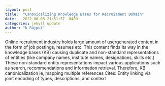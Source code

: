 ```yaml
---
layout: post
title:  "Canonicalizing Knowledge Bases for Recruitment Domain"
date:   2022-06-06 21:51:57 -0400
categories: jekyll update
author: "N Rajput"
---
```

Online recruitment industry holds large amount of usergenerated content in the form of job postings, resumes etc. This content finds its way in the knowledge bases (KB) causing duplicate and non-standard representations of entities (like company names, institute names, designations, skills etc.) These non-standard entity representations impact various applications such as search, recommendations and information retrieval. Therefore, KB canonicalization ie, mapping multiple references  Cites: Entity linking via joint encoding of types, descriptions, and context